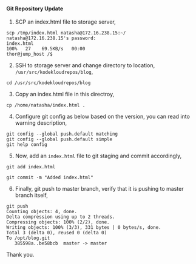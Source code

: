 #### Git Repository Update

1. SCP an index.html file to storage server,

```
scp /tmp/index.html natasha@172.16.238.15:~/
natasha@172.16.238.15's password:
index.html                                                                                              100%   27    69.5KB/s   00:00
thor@jump_host /$
```

2. SSH to storage server and change directory to location, `/usr/src/kodekloudrepos/blog`, 

```
cd /usr/src/kodekloudrepos/blog
```

3. Copy an index.html file in this directroy, 

```
cp /home/natasha/index.html .
```

4. Configure git config as below based on the version, you can read into warning description,

```
git config --global push.default matching
git config --global push.default simple
git help config
```

5. Now, add an `index.html` file to git staging and commit accordingly,

```
git add index.html

git commit -m "Added index.html"
```

6. Finally, git push to master branch, verify that it is pushing to master branch itself,

```
git push
Counting objects: 4, done.
Delta compression using up to 2 threads.
Compressing objects: 100% (2/2), done.
Writing objects: 100% (3/3), 331 bytes | 0 bytes/s, done.
Total 3 (delta 0), reused 0 (delta 0)
To /opt/blog.git
   385598a..be58bcb  master -> master
```

Thank you.

